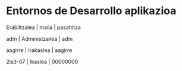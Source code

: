 # Entornos de Desarrollo aplikazioa

Erabiltzalea | maila | pasahitza

adm | Administzailea | adm

aagirre | Irakaslea | aagirre

2is3-07 | Ikaslea | 00000000
